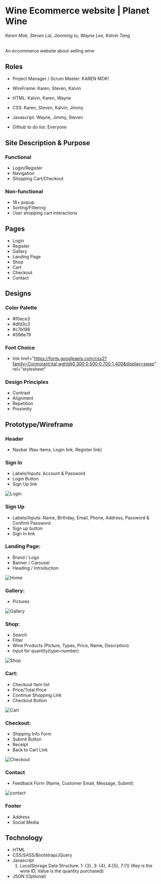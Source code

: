 # Wine Ecommerce website | Planet Wine

###### Karen Mok, Steven Lai, Jianming tu, Wayne Lee, Kalvin Tang

An eccommerce website about selling wine

## Roles

- Project Manager / Scrum Master: KAREN MOK!

- WireFrame: Karen, Steven, Kalvin
- HTML: Kalvin, Karen, Wayne
- CSS: Karen, Steven, Kalvin, Jimmy
- Javascript: Wayne, Jimmy, Steven

- Github to do list: Everyone

## Site Description & Purpose

### Functional

- Login/Register
- Navigation
- Shopping Cart/Checkout

### Non-functional

- 18+ popup
- Sorting/Filtering
- User shopping cart interactions

## Pages

- Login
- Register
- Gallery
- Landing Page
- Shop
- Cart
- Checkout
- Contact

## Designs

### Color Palette

- #f0ece3
- #dfd3c3
- #c7b198
- #596e79

### Font Choice

- link href="https://fonts.googleapis.com/css2?family=Cormorant:ital,wght@0,300;0,500;0,700;1,400&display=swap" rel="stylesheet"

### Design Principles

- Contrast
- Alignment
- Repetition
- Proximity

## Prototype/Wireframe

### Header

- Navbar (Nav items, Login link, Register link)

### Sign In

- Labels/Inputs: Account & Password
- Login Button
- Sign Up link

![Login](./img/login-img.png)

### Sign Up

- Labels/Inputs: Name, Birthday, Email, Phone, Address, Password & Confirm Password
- Sign up button
- Sign In link

### Landing Page:

- Brand / Logo
- Banner / Carousel
- Heading / Introduction

![Home](./img/index-img.png)

### Gallery:

- Pictures

![Gallery](./img/gallery-img.png)

### Shop:

- Search
- Filter
- Wine Products (Picture, Types, Price, Name, Descrption)
- Input for quantity(type=number)

![Shop](./img/shop-img.png)

### Cart:

- Checkout Item list
- Price/Total Price
- Continue Shopping Link
- Checkout Button

![Cart](./img/cart-img.png)

### Checkout:

- Shipping Info Form
- Submit Button
- Receipt
- Back to Cart Link

![Checkout](./img/checkout-img.png)

### Contact

- Feedback Form (Name, Customer Email, Message, Submit)

![contact](./img/contact-img.png)

### Footer

- Address
- Social Media

## Technology

- HTML
- CSS/SASS/Bootstrap/JQuery
- Javascript
  1. LocalStorage Data Structure: 1: {3}, 3: {4}, 4:{5}, 7:{1} (Key is the wine ID, Value is the quantity purchased)
- JSON (Optional)
